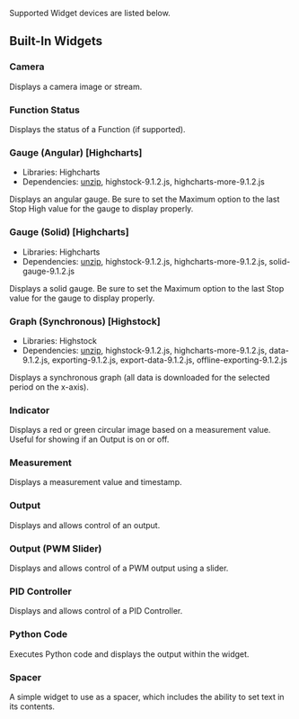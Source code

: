 Supported Widget devices are listed below.

## Built-In Widgets

### Camera


Displays a camera image or stream.

### Function Status


Displays the status of a Function (if supported).

### Gauge (Angular) [Highcharts]

- Libraries: Highcharts
- Dependencies: [unzip](https://packages.debian.org/buster/unzip), highstock-9.1.2.js, highcharts-more-9.1.2.js

Displays an angular gauge. Be sure to set the Maximum option to the last Stop High value for the gauge to display properly.

### Gauge (Solid) [Highcharts]

- Libraries: Highcharts
- Dependencies: [unzip](https://packages.debian.org/buster/unzip), highstock-9.1.2.js, highcharts-more-9.1.2.js, solid-gauge-9.1.2.js

Displays a solid gauge. Be sure to set the Maximum option to the last Stop value for the gauge to display properly.

### Graph (Synchronous) [Highstock]

- Libraries: Highstock
- Dependencies: [unzip](https://packages.debian.org/buster/unzip), highstock-9.1.2.js, highcharts-more-9.1.2.js, data-9.1.2.js, exporting-9.1.2.js, export-data-9.1.2.js, offline-exporting-9.1.2.js

Displays a synchronous graph (all data is downloaded for the selected period on the x-axis).

### Indicator


Displays a red or green circular image based on a measurement value. Useful for showing if an Output is on or off.

### Measurement


Displays a measurement value and timestamp.

### Output


Displays and allows control of an output.

### Output (PWM Slider)


Displays and allows control of a PWM output using a slider.

### PID Controller


Displays and allows control of a PID Controller.

### Python Code


Executes Python code and displays the output within the widget.

### Spacer


A simple widget to use as a spacer, which includes the ability to set text in its contents.


